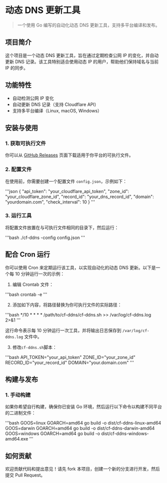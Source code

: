 # 动态 DNS 更新工具

> 一个使用 Go 编写的自动化动态 DNS 更新工具，支持多平台编译和发布。

## 项目简介

这个项目是一个动态 DNS 更新工具，旨在通过定期检查公网 IP 的变化，并自动更新 DNS 记录。该工具特别适合使用动态 IP 的用户，帮助他们保持域名与当前 IP 的同步。

## 功能特性

- 自动检测公网 IP 变化
- 自动更新 DNS 记录（支持 Cloudflare API）
- 支持多平台编译（Linux, macOS, Windows）

## 安装与使用

### 1. 获取可执行文件

你可以从 [GitHub Releases](https://github.com/Ruk1ng001/cf-ddns/releases) 页面下载适用于你平台的可执行文件。

### 2. 配置文件

在使用前，你需要创建一个配置文件 `config.json`，示例如下：

'''json
{
"api_token": "your_cloudflare_api_token",
"zone_id": "your_cloudflare_zone_id",
"record_id": "your_dns_record_id",
"domain": "yourdomain.com",
"check_interval": 10
}
'''

### 3. 运行工具

将配置文件放置在与可执行文件相同的目录下，然后运行：

'''bash
./cf-ddns -config config.json
'''

## 配合 Cron 运行

你可以使用 Cron 来定期运行该工具，以实现自动化的动态 DNS 更新。以下是一个每 10 分钟运行一次的示例：

1. 编辑 Crontab 文件：

'''bash
crontab -e
'''

2. 添加如下内容，将路径替换为你可执行文件的实际路径：

'''bash
*/10 * * * * /path/to/cf-ddns/cf-ddns.sh >> /var/log/cf-ddns.log 2>&1
'''

这行命令表示每 10 分钟运行一次工具，并将输出日志保存到 `/var/log/cf-ddns.log` 文件中。

3. 修改`cf-ddns.sh`脚本：

'''bash
API_TOKEN="your_api_token"
ZONE_ID="your_zone_id"
RECORD_ID="your_record_id"
DOMAIN="your.domain.com"
'''

## 构建与发布

### 1. 手动构建

如果你希望自行构建，确保你已安装 Go 环境，然后运行以下命令以构建不同平台的二进制文件：

'''bash
GOOS=linux GOARCH=amd64 go build -o dist/cf-ddns-linux-amd64
GOOS=darwin GOARCH=amd64 go build -o dist/cf-ddns-darwin-amd64
GOOS=windows GOARCH=amd64 go build -o dist/cf-ddns-windows-amd64.exe
'''

## 如何贡献

欢迎贡献代码和提出意见！请先 fork 本项目，创建一个新的分支进行开发，然后提交 Pull Request。
